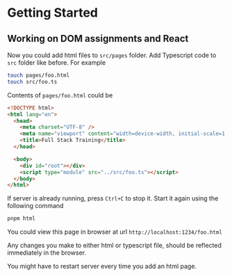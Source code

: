 # Getting Started

## Working on DOM assignments and React

Now you could add html files to `src/pages` folder. Add Typescript code to `src` folder like before. For example

```bash
touch pages/foo.html
touch src/foo.ts
```

Contents of `pages/foo.html` could be

```html
<!DOCTYPE html>
<html lang="en">
  <head>
    <meta charset="UTF-8" />
    <meta name="viewport" content="width=device-width, initial-scale=1.0" />
    <title>Full Stack Training</title>
  </head>

  <body>
    <div id="root"></div>
    <script type="module" src="../src/foo.ts"></script>
  </body>
</html>
```

If server is already running, press `Ctrl+C` to stop it. Start it again using the following command

```bash
pnpm html
```

You could view this page in browser at url `http://localhost:1234/foo.html`

Any changes you make to either html or typescript file, should be reflected immediately in the browser.

You might have to restart server every time you add an html page.
